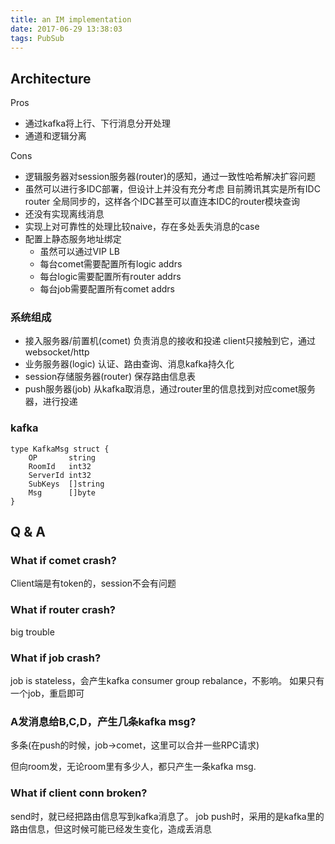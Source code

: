 ```yaml
---
title: an IM implementation
date: 2017-06-29 13:38:03
tags: PubSub
---
```


## Architecture

Pros
- 通过kafka将上行、下行消息分开处理
- 通道和逻辑分离

Cons
- 逻辑服务器对session服务器(router)的感知，通过一致性哈希解决扩容问题
- 虽然可以进行多IDC部署，但设计上并没有充分考虑
  目前腾讯其实是所有IDC router 全局同步的，这样各个IDC甚至可以直连本IDC的router模块查询
- 还没有实现离线消息
- 实现上对可靠性的处理比较naive，存在多处丢失消息的case
- 配置上静态服务地址绑定
  - 虽然可以通过VIP LB
  - 每台comet需要配置所有logic addrs
  - 每台logic需要配置所有router addrs
  - 每台job需要配置所有comet addrs

### 系统组成

- 接入服务器/前置机(comet)
  负责消息的接收和投递
  client只接触到它，通过websocket/http
- 业务服务器(logic)
  认证、路由查询、消息kafka持久化
- session存储服务器(router)
  保存路由信息表
- push服务器(job)
  从kafka取消息，通过router里的信息找到对应comet服务器，进行投递

### kafka

```
type KafkaMsg struct {
    OP       string  
    RoomId   int32  
    ServerId int32 
    SubKeys  []string 
    Msg      []byte  
}
```

## Q & A

### What if comet crash?

Client端是有token的，session不会有问题

### What if router crash?

big trouble

### What if job crash?

job is stateless，会产生kafka consumer group rebalance，不影响。
如果只有一个job，重启即可

### A发消息给B,C,D，产生几条kafka msg?

多条(在push的时候，job->comet，这里可以合并一些RPC请求)

但向room发，无论room里有多少人，都只产生一条kafka msg.

### What if client conn broken?

send时，就已经把路由信息写到kafka消息了。
job push时，采用的是kafka里的路由信息，但这时候可能已经发生变化，造成丢消息

